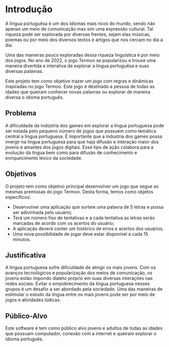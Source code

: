 # Introdução
A língua portuguêsa é um dos idiomas mais ricos do mundo, sendo não apenas um meio de comunicação mas sim uma expressão cultural. Tal riqueza pode ser explorada por diversas frentes, sejam elas músicas, poemas ou por meio dos diversos textos e artigos que nos cercam no dia a dia. 

Uma das maneiras pouco exploradas dessa riqueza linguística é por meio dos jogos. No ano de 2022, o jogo Termoo se popularizou e trouxe uma maneira divertida e interativa de explorar a língua portuguêsa e suas diversas palavras.

Este projeto tem como objetivo trazer um jogo com regras e dinâmicas inspiradas no jogo Termoo. Este jogo é destinado a pessoa de todas as idades que queiram conhecer novas palavras ou explorar de maneira diversa o idioma português.

## Problema
A dificuldade da indústria dos games em explorar a língua portuguesa pode ser notada pelo pequeno número de jogos que possuem como temática central a língua portuguesa. É importante que a índustria dos games possa imergir na língua portuguesa para que haja difusão e interação maior dos jovens e amantes dos jogos digitais.
Esse tipo de ação colabora para a evolução da língua bem como para difusão de conhecimento e enriquecimento léxico da sociedade.

## Objetivos

O projeto tem como objetivo principal desenvolver um jogo que segue as mesmas premissas do jogo Termoo. Desta forma, temos como objetos específicos:

   * Desenvolver uma aplicação que sorteie uma palavra de 5 letras e possa ser adivinhada pelo usuário;
   * Terá um número fixo de tentativas e a cada tentativa as letras serão marcadas de acordo com os acertos do usuário;
   * A aplicação deverá conter um histórico de erros e acertos dos usuários.
   * Uma nova possibilidade de jogar deve estar disponível a cada 15 minutos.

## Justificativa

A língua portuguesa sofre dificuldade de atingir os mais jovens. Com os avanços tecnológicos e popularização dos meios de comunicação, os jovens estão impondo dialeto próprio em suas diversas interações nas redes sociais. 
Evitar o empobrecimento da língua portuguesa nesses grupos é um desafio a ser abordado pela sociedade. Uma das maneiras de estimular o estudo da língua entre os mais jovens pode ser por meio de jogos e atividades lúdicas. 

## Público-Alvo

Este software é tem como público alvo jovens e adultos de todas as idades que possuam computador, conexão com a internet e queiram explorar o idioma português.